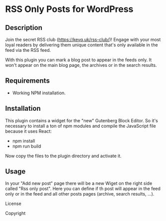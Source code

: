 # RSS Only Posts for WordPress

## Description
Join the secret RSS club (https://kevq.uk/rss-club/)! Engage with your most loyal readers by delivering them unique content that's only available in the feed via the RSS feed.

With this plugin you can mark a blog post to appear in the feeds only. It won\'t appear on the main blog page, the archives or in the search results. 

## Requirements
* Working NPM installation.

## Installation
This plugin contains a widget for the "new" Gutenberg Block Editor. So it's necessary to install a ton of npm modules and compile the JavaScript file because it uses React:

* npm install
* npm run build

Now copy the files to the plugin directory and activate it.

## Usage
 In your "Add new post" page there will be a new Wiget on the right side called "Rss only post". Here you can define if th
 post will appear in the feed only or in the feed and all other posts pages (archive, search results, ...).

 License

 Copyright
